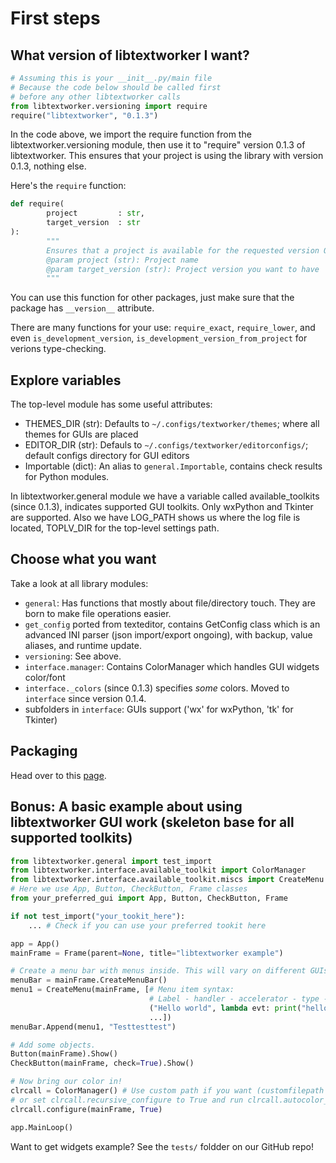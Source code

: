 # First steps

## What version of libtextworker I want?

```python
# Assuming this is your __init__.py/main file
# Because the code below should be called first
# before any other libtextworker calls
from libtextworker.versioning import require
require("libtextworker", "0.1.3")
```

In the code above, we import the require function from the libtextworker.versioning module, then use it to "require" version 0.1.3 of libtextworker. This ensures that your project is using the library with version 0.1.3, nothing else.

Here's the ```require``` function:

```python
def require(
        project         : str,
        target_version  : str
):
        """
        Ensures that a project is available for the requested version OR HIGHER.
        @param project (str): Project name
        @param target_version (str): Project version you want to have
        """
```

You can use this function for other packages, just make sure that the package has ```__version__``` attribute.

There are many functions for your use: `require_exact`, `require_lower`, and even `is_development_version`, `is_development_version_from_project` for verions type-checking.

## Explore variables

The top-level module has some useful attributes:

* THEMES_DIR (str): Defaults to ```~/.configs/textworker/themes```; where all themes for GUIs are placed
* EDITOR_DIR (str): Defauls to ```~/.configs/textworker/editorconfigs/```; default configs directory for GUI editors
* Importable (dict): An alias to ```general.Importable```, contains check results for Python modules.

In libtextworker.general module we have a variable called available_toolkits (since 0.1.3), indicates supported GUI toolkits. Only wxPython and Tkinter are supported. Also we have LOG_PATH shows us where the log file is located, TOPLV_DIR for the top-level settings path.

## Choose what you want

Take a look at all library modules:

* ```general```: Has functions that mostly about file/directory touch. They are born to make file operations easier.
* ```get_config``` ported from texteditor, contains GetConfig class which is an advanced INI parser (json import/export ongoing), with backup, value aliases, and runtime update.
* ```versioning```: See above.
* ```interface.manager```: Contains ColorManager which handles GUI widgets color/font
* ```interface._colors``` (since 0.1.3) specifies *some* colors. Moved to ```interface``` since version 0.1.4.
* subfolders in ```interface```: GUIs support ('wx' for wxPython, 'tk' for Tkinter)

## Packaging

Head over to this [page](packaging.md).

## Bonus: A basic example about using libtextworker GUI work (skeleton base for all supported toolkits)

```python
from libtextworker.general import test_import
from libtextworker.interface.available_toolkit import ColorManager
from libtextworker.interface.available_toolkit.miscs import CreateMenu
# Here we use App, Button, CheckButton, Frame classes
from your_preferred_gui import App, Button, CheckButton, Frame

if not test_import("your_tookit_here"):
    ... # Check if you can use your preferred tookit here

app = App()
mainFrame = Frame(parent=None, title="libtextworker example")

# Create a menu bar with menus inside. This will vary on different GUIs.
menuBar = mainFrame.CreateMenuBar()
menu1 = CreateMenu(mainFrame, [# Menu item syntax:
                			   # Label - handler - accelerator - type - isDisabled
                			   ("Hello world", lambda evt: print("hello!"), None, None, None),
                			   ...])
menuBar.Append(menu1, "Testtesttest")

# Add some objects.
Button(mainFrame).Show()
CheckButton(mainFrame, check=True).Show()

# Now bring our color in!
clrcall = ColorManager() # Use custom path if you want (customfilepath param)
# or set clrcall.recursive_configure to True and run clrcall.autocolor_run(mainFrame)
clrcall.configure(mainFrame, True)

app.MainLoop()
```

Want to get widgets example? See the ```tests/``` foldder on our GitHub repo!